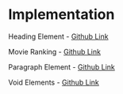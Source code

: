 # Implementation

Heading Element - [Github Link](https://github.com/grandeurkoe/100-days-of-code-the-complete-python-pro-bootcamp/tree/36e8db766cb662249a62abf5ff107d85c5a654d2/day-041-introduction-to-html/heading-element)

Movie Ranking - [Github Link](https://github.com/grandeurkoe/100-days-of-code-the-complete-python-pro-bootcamp/tree/36e8db766cb662249a62abf5ff107d85c5a654d2/day-041-introduction-to-html/movie-ranking)

Paragraph Element - [Github Link](https://github.com/grandeurkoe/100-days-of-code-the-complete-python-pro-bootcamp/tree/36e8db766cb662249a62abf5ff107d85c5a654d2/day-041-introduction-to-html/paragraph-element)

Void Elements - [Github Link](https://github.com/grandeurkoe/100-days-of-code-the-complete-python-pro-bootcamp/tree/36e8db766cb662249a62abf5ff107d85c5a654d2/day-041-introduction-to-html/void-elements)